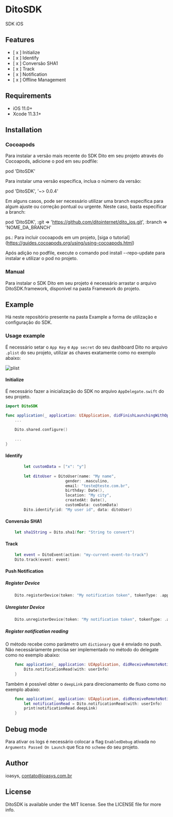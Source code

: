 # DitoSDK
SDK iOS 

## Features

- [ x ] Initialize
- [ x ] Identify
- [ x ] Conversão SHA1
- [ x ] Track
- [ x ] Notification
- [ x ] Offline Management

## Requirements
- iOS 11.0+
- Xcode 11.3.1+

## Installation

### Cocoapods
Para instalar a versão mais recente do SDK Dito em seu projeto através do Cocoapods, adicione o pod em seu podfile:

pod 'DitoSDK'

Para instalar uma versão específica, inclua o número da versão:

pod 'DitoSDK', '~> 0.0.4'

Em alguns casos, pode ser necessário utilizar uma branch específica para algum ajuste ou correção pontual ou urgente. Neste caso, basta especificar a branch:

pod 'DitoSDK', :git => 'https://github.com/ditointernet/dito_ios.git', :branch => 'NOME_DA_BRANCH'

ps.: Para incluir cocoapods em um projeto, [siga o tutorial] (https://guides.cocoapods.org/using/using-cocoapods.html)


Após adição no podfile, execute o comando pod install --repo-update para instalar e utilizar o pod no projeto.

### Manual
Para instalar o SDK Dito em seu projeto é necessário arrastar o arquivo DitoSDK.framework, disponível na pasta Framework do projeto.
## Example
Há neste repositório presente na pasta Example a forma de utilização e configuração do SDK.

### Usage example

É necessário setar o ```App Key``` e ```App secret``` do seu dashboard Dito no arquivo ```.plist``` do seu projeto, utilizar as chaves exatamente como no exemplo abaixo:

![plist](https://user-images.githubusercontent.com/76013839/105905864-5c010c00-5ff9-11eb-9961-eda5c9a62d4b.png)

#### Initialize

É necessário fazer a inicialização do SDK no arquivo ```AppDelegate.swift``` do seu projeto.

```swift
import DitoSDK

func application(_ application: UIApplication, didFinishLaunchingWithOptions launchOptions: [UIApplication.LaunchOptionsKey: Any]?) -> Bool {
    ...
        
    Dito.shared.configure()
        
    ...
}
```
#### Identify
```swift
        let customData = ["x": "y"]
                
        let ditoUser = DitoUser(name: "My name",
                          gender: .masculino,
                          email: "teste@teste.com.br",
                          birthday: Date(),
                          location: "My city",
                          createdAt: Date(),
                          customData: customData)
        Dito.identify(id: "My user id", data: ditoUser)
```

#### Conversão SHA1
```swift
    let sha1String = Dito.sha1(for: "String to convert")
```

#### Track
```swift
    let event = DitoEvent(action: "my-current-event-to-track")
    Dito.track(event: event)
```

#### Push Notification

##### Register Device

```swift
    Dito.registerDevice(token: "My notification token", tokenType: .apple)
```
##### Unregister Device
```swift
    Dito.unregisterDevice(token: "My notification token", tokenType: .apple)
```
##### Register notification reading

O método recebe como parâmetro um ```dictionary``` que é enviado no push. Não necessáriamente precisa ser implementado no método do delegate como no exemplo abaixo:

```swift
    func application(_ application: UIApplication, didReceiveRemoteNotification userInfo: [AnyHashable : Any], fetchCompletionHandler completionHandler: @escaping (UIBackgroundFetchResult) -> Void) {
        Dito.notificationRead(with: userInfo)
    }
```

Também é possível obter o ```deepLink``` para direcionamento de fluxo como no exemplo abaixo:

```swift
    func application(_ application: UIApplication, didReceiveRemoteNotification userInfo: [AnyHashable : Any], fetchCompletionHandler completionHandler: @escaping (UIBackgroundFetchResult) -> Void) {
        let notificationRead = Dito.notificationRead(with: userInfo)
        print(notificationRead.deepLink)
    }
``` 

## Debug mode
Para ativar os logs é necessário colocar a flag ```EnabledDebug``` ativada no ```Arguments Passed On Launch``` que fica no ```scheme``` do seu projeto.

## Author

ioasys, contato@ioasys.com.br

## License
DitoSDK is available under the MIT license. See the LICENSE file for more info.
